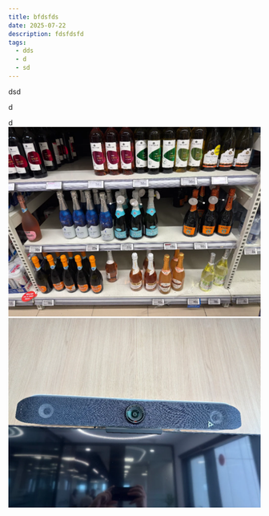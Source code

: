 ```yaml
---
title: bfdsfds
date: 2025-07-22
description: fdsfdsfd
tags:
  - dds
  - d
  - sd
---
```

dsd

d

d![dsfd](IMG_3657.webp "title")![dsfd](IMG_3658.webp "title")
